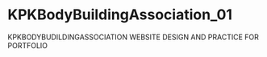# KPKBodyBuildingAssociation_01
KPKBODYBUDILDINGASSOCIATION WEBSITE DESIGN AND PRACTICE FOR PORTFOLIO
